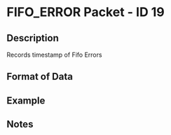 # FIFO_ERROR Packet - ID 19 #

## Description ##
Records timestamp of Fifo Errors

## Format of Data ##

## Example ##

## Notes ##